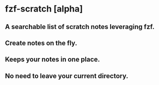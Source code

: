 #  fzf-scratch [alpha]

## A searchable list of scratch notes leveraging fzf. 
## Create notes on the fly. 
## Keeps your notes in one place. 
## No need to leave your current directory.
